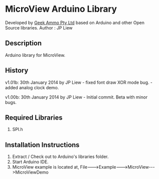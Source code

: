 MicroView Arduino Library
================================
Developed by [Geek Ammo Pty Ltd](http://www.geekammo.com) based on Arduino and other Open Source libraries.
Author : JP Liew

Description
-----------
Arduino library for MicroView.  

History
-------
v1.01b:	30th January 2014 by JP Liew
	- fixed font draw XOR mode bug.
	- added analog clock demo.
	
v1.00b:	30th January 2014 by JP Liew
	- Initial commit.  Beta with minor bugs.

Required Libraries
------------------
1. SPI.h


Installation Instructions
-------------------------
1. Extract / Check out to Arduino's libraries folder.
2. Start Arduino IDE.
3. MicroView example is located at, File--->Example--->MicroView--->MicroViewDemo
